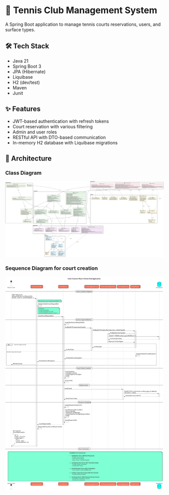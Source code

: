 # 🎾 Tennis Club Management System
A Spring Boot application to manage tennis courts reservations, users, and surface types.

## 🛠️ Tech Stack
- Java 21
- Spring Boot 3
- JPA (Hibernate)
- Liquibase
- H2 (dev/test)
- Maven
- Junit

## ✨ Features
- JWT-based authentication with refresh tokens
- Court reservation with various filtering
- Admin and user roles
- RESTful API with DTO-based communication
- In-memory H2 database with Liquibase migrations  

## 🧩 Architecture

### Class Diagram
![Class Diagram](docs/uml/tennis-court-class-diagram.svg)

### Sequence Diagram for court creation
![Sequence Diagram](docs/uml/sequence-diagram-court-creation.svg)
